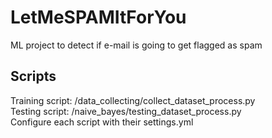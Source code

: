 # LetMeSPAMItForYou
ML project to detect if e-mail is going to get flagged as spam

## Scripts
Training script: /data_collecting/collect_dataset_process.py<br>
Testing script: /naive_bayes/testing_dataset_process.py<br>
Configure each script with their settings.yml
